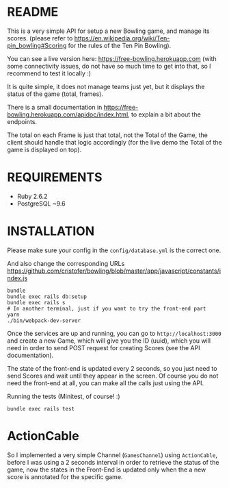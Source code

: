 # README

This is a very simple API for setup a new Bowling game, and manage its scores. (please refer to https://en.wikipedia.org/wiki/Ten-pin_bowling#Scoring for the rules of the Ten Pin Bowling).

You can see a live version here: https://free-bowling.herokuapp.com (with some connectivity issues, do not have so much time to get into that, so I recommend to test it locally :)

It is quite simple, it does not manage teams just yet, but it displays the status of the game (total, frames).

There is a small documentation in https://free-bowling.herokuapp.com/apidoc/index.html, to explain a bit about the endpoints.

The total on each Frame is just that total, not the Total of the Game, the client should handle that logic accordingly (for the live demo the Total of the game is displayed on top).

# REQUIREMENTS

- Ruby 2.6.2
- PostgreSQL ~9.6

# INSTALLATION

Please make sure your config in the `config/database.yml` is the correct one.

And also change the corresponding URLs https://github.com/cristofer/bowling/blob/master/app/javascript/constants/index.js

```
bundle
bundle exec rails db:setup
bundle exec rails s
# In another terminal, just if you want to try the front-end part
yarn
./bin/webpack-dev-server
```

Once the services are up and running, you can go to `http://localhost:3000`
and create a new Game, which will give you the ID (uuid), which you will
need in order to send POST request for creating Scores (see the API documentation).

The state of the front-end is updated every 2 seconds, so you just need to send Scores
and wait until they appear in the screen. Of course you do not need the front-end at all,
you can make all the calls just using the API.

Running the tests (Minitest, of course! :)

```
bundle exec rails test
```

# ActionCable

So I implemented a very simple Channel (`GamesChannel`) using `ActionCable`, before I was using a 2 seconds
interval in order to retrieve the status of the game, now the states in the Front-End is updated only
when the a new score is annotated for the specific game.
